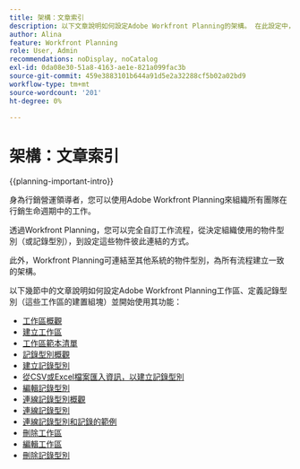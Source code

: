 ```yaml
---
title: 架構：文章索引
description: 以下文章說明如何設定Adobe Workfront Planning的架構。 在此設定中，您將瞭解如何建立工作區、記錄型別和自訂欄位，以對應出您要在Workfront Planning中管理的工作流程。
author: Alina
feature: Workfront Planning
role: User, Admin
recommendations: noDisplay, noCatalog
exl-id: 0da08e30-51a8-4163-ae1e-821a099fac3b
source-git-commit: 459e3883101b644a91d5e2a32288cf5b02a02bd9
workflow-type: tm+mt
source-wordcount: '201'
ht-degree: 0%

---
```



# 架構：文章索引

{{planning-important-intro}}

身為行銷營運領導者，您可以使用Adobe Workfront Planning來組織所有團隊在行銷生命週期中的工作。

透過Workfront Planning，您可以完全自訂工作流程，從決定組織使用的物件型別（或記錄型別），到設定這些物件彼此連結的方式。

此外，Workfront Planning可連結至其他系統的物件型別，為所有流程建立一致的架構。

以下幾節中的文章說明如何設定Adobe Workfront Planning工作區、定義記錄型別（這些工作區的建置組塊）並開始使用其功能：

* [工作區概觀](/help/quicksilver/planning/architecture/workspaces-overview.md)
* [建立工作區](/help/quicksilver/planning/architecture/create-workspaces.md)
* [工作區範本清單](/help/quicksilver/planning/architecture/workspace-templates.md)
* [記錄型別概觀](/help/quicksilver/planning/architecture/overview-of-record-types.md)
* [建立記錄型別](/help/quicksilver/planning/architecture/create-record-types.md)
* [從CSV或Excel檔案匯入資訊，以建立記錄型別](/help/quicksilver/planning/architecture/import-file-to-create-record-types.md)
* [編輯記錄型別](/help/quicksilver/planning/architecture/edit-record-types.md)
* [連線記錄型別概觀](/help/quicksilver/planning/architecture/connect-record-types-overview.md)
* [連線記錄型別](/help/quicksilver/planning/architecture/connect-record-types.md)
* [連線記錄型別和記錄的範例](/help/quicksilver/planning/architecture/example-connect-record-types-and-records.md)
* [刪除工作區](/help/quicksilver/planning/architecture/delete-workspaces.md)
* [編輯工作區](/help/quicksilver/planning/architecture/edit-workspaces.md)
* [刪除記錄型別](/help/quicksilver/planning/architecture/delete-record-types.md)

<!--* <span class="preview">[Configure cross-workspace capabilities for record types](help/quicksilver/planning/architecture/configure-record-type-cross-workspace-capabilities.md)</span>

* <span class="preview">[Add cross-workspace record types](/help/quicksilver/planning/architecture/add-cross-workspace-record-types.md)</span>
-->

